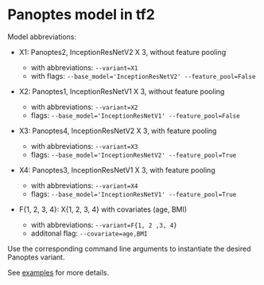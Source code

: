 # Panoptes model in tf2

Model abbreviations:
- X1: Panoptes2, InceptionResNetV2 X 3, without feature pooling
    - with abbreviations: `--variant=X1`
    - with flags: `--base_model='InceptionResNetV2' --feature_pool=False`

- X2: Panoptes1, InceptionResNetV1 X 3, without feature pooling
    - with abbreviations: `--variant=X2`
    - flags: `--base_model='InceptionResNetV1' --feature_pool=False`

- X3: Panoptes4, InceptionResNetV2 X 3, with feature pooling
    - with abbreviations: `--variant=X3`
    - flags: `--base_model='InceptionResNetV2' --feature_pool=True`

- X4: Panoptes3, InceptionResNetV1 X 3, with feature pooling
    - with abbreviations: `--variant=X4`
    - flags: `--base_model='InceptionResNetV1' --feature_pool=True`

- F{1, 2, 3, 4}: X{1, 2, 3, 4} with covariates (age, BMI)
    - with abbreviations: `--variant=F{1, 2 ,3, 4}`
    - additonal flag: `--covariate=age,BMI`

Use the corresponding command line arguments to instantiate the desired Panoptes variant.

See [examples](scripts/cli.sh) for more details.